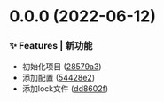 # 0.0.0 (2022-06-12)


### ✨ Features | 新功能

* 初始化项目 ([28579a3](https://github.com/lengyuxian/vue_vite/commit/28579a3))
* 添加配置 ([54428e2](https://github.com/lengyuxian/vue_vite/commit/54428e2))
* 添加lock文件 ([dd8602f](https://github.com/lengyuxian/vue_vite/commit/dd8602f))




